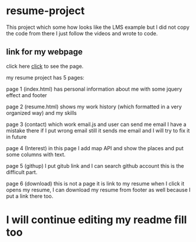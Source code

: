 # resume-project

This project which some how looks like the LMS example but I did not copy the code from there I just follow the videos and wrote to code.

## link for my webpage

click here [click](https://manizha01.github.io/resume-project/) to see the page.

my resume project has 5 pages:

page 1 (index.html) has personal information about me with some  jquery effect and footer

page 2 (resume.html) shows my work history (which formatted in a very organized way) and my skills 

page 3 (contact) which work email.js and user can send me email I have a mistake there if I put wrong email still it sends me email and I will try to fix it in future

page 4 (Interest) in this page I add map API and show the places and put some columns with text.

page 5 (githup) I put gitub link and I can search github account this is the difficult part.

page 6 (download) this is not a page it is link to my resume when I click it opens my resume, I can download my resume from footer as well because I put a link there too.


# I will continue editing my readme fill too
